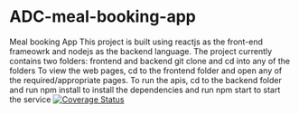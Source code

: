 # ADC-meal-booking-app
Meal booking App This project is built using reactjs as the front-end frameowrk and nodejs as the backend language. 
The project currently contains two folders: frontend and backend git clone and cd into any of the folders
To view the web pages, cd to the frontend folder and open any of the required/appropriate pages.
To run the apis, cd to the backend folder and run npm install to install the dependencies and run npm start to start the service
[![Coverage Status](https://coveralls.io/repos/github/codegenuis/ADC-meal-booking-app/badge.svg?branch=master)](https://coveralls.io/github/codegenuis/ADC-meal-booking-app?branch=master)
